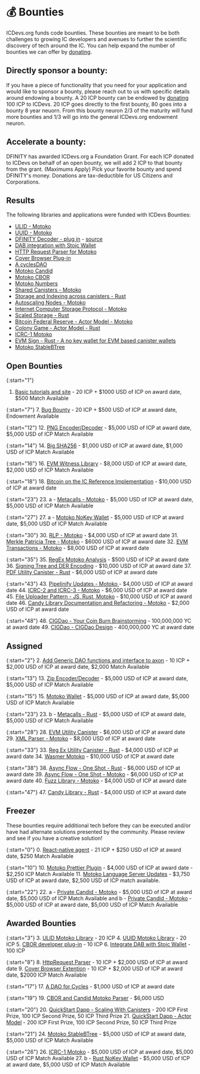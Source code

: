 # 💰 Bounties

ICDevs.org funds code bounties. These bounties are meant to be both challenges to growing IC developers and avenues to further the scientific discovery of tech around the IC. You can help expand the number of bounties we can offer by [donating](/donations.html).

## Directly sponsor a bounty:

If you have a piece of functionality that you need for your application and would like to sponsor a bounty, please reach out to us with specific details around endowing a bounty.  A 20 ICP bounty can be endowed by [donating](https://icdevs.org/donations.html) 100 ICP to ICDevs.  20 ICP goes directly to the first bounty, 80 goes into a bounty 8 year neuorn. From this bounty neuron 2/3 of the maturity will fund more bounties and 1/3 will go into the general ICDevs.org endowment neuron.

## Accelerate a bounty:

DFINITY has awarded ICDevs.org a Foundation Grant. For each ICP donated to ICDevs on behalf of an open bounty, we will add 2 ICP to that bounty from the grant. (Maximums Apply)  Pick your favorite bounty and spend DFINITY's money.  Donations are tax-deductible for US Citizens and Corporations.

## Results

The following libraries and applications were funded with ICDevs Bounties:

- [ULID - Motoko](https://github.com/aviate-labs/ulid.mo)
- [UUID - Motoko](https://github.com/aviate-labs/uuid.mo)
- [DFINITY Decoder - plug in](https://chrome.google.com/webstore/detail/dfinity-decoder/meaadkenfkhjakkkdapaallimhbdofck) - [source](https://github.com/jorgenbuilder/chrome-dfinity-decoder)
- [DAB integration with Stoic Wallet](https://github.com/Toniq-Labs/stoic-wallet/pull/13)
- [HTTP Request Parser for Motoko](https://github.com/tomijaga/http-parser.mo)
- [Cover Browser Plug-in](https://github.com/IT-Union-DAO/can-check/)
- [A cyclesDAO](https://github.com/sardariuss/CyclesDAO)
- [Motoko Candid](https://github.com/Gekctek/motoko_candid)
- [Motoko CBOR](https://github.com/Gekctek/motoko_cbor)
- [Motoko Numbers](https://github.com/Gekctek/motoko_numbers)
- [Shared Canisters - Motoko](https://github.com/professionalGithub99/ScalingBounty)
- [Storage and Indexing across canisters - Rust](https://github.com/GLicDEV/quickstart_scaling/)
- [Autoscaling Nodes - Motoko](https://github.com/hoosan/auto-scaling-notes)
- [Internet Computer Storage Protocol - Motoko](https://github.com/PrimLabs/ICSP0)
- [Scaled Storage - Rust](https://github.com/scroobius-pip/scaled_storage)
- [Bitcoin Federal Reserve - Actor Model - Motoko](https://github.com/professionalGithub99/actormodelbounty)
- [Colony Game - Actor Model - Rust](https://github.com/GLicDEV/ic-quickstart-actor-model)
- [ICRC-1 Motoko](https://github.com/NatLabs/icrc1)
- [EVM Sign - Rust - A no key wallet for EVM based canister wallets](https://github.com/nikolas-con/ic-evm-sign-starter)
- [Motoko StableBTree](https://github.com/sardariuss/MotokoStableBTree)

## Open Bounties

{:start="1"}
1. [Basic tutorials and site](/bounties/2021/10/25/speed-run-the-ic-bounty.html) - 20 ICP + $1000 USD of ICP on award date, $500 Match Available

{:start="7"}
7. [Bug Bounty](/bounties/2022/01/03/Bug-Bounty.html) - 20 ICP + $500 USD of ICP at award date, Endowment Available

{:start="12"}
12. [PNG Encoder/Decoder](/bounties/2022/02/20/PNG-Encoder-Decoder.html) - $5,000 USD of ICP at award date, $5,000 USD of ICP Match Available

{:start="14"}
14. [Big SHA256](/bounties/2022/02/22/Big-SHA256.html) - $1,000 USD of ICP at award date, $1,000 USD of ICP Match Available

{:start="16"}
16. [EVM Witness Library](/bounties/2022/02/24/EVM-Witness-Library.html) - $8,000 USD of ICP at award date, $2,000 USD of ICP Match Available

{:start="18"}
18. [Bitcoin on the IC Reference Implementation](/bounties/2022/02/26/Bitcoin-on-the-IC-Reference-Implementation.html) - $10,000 USD of ICP at award date

{:start="23"}
23. a - [Metacalls - Motoko](/bounties/2022/09/14/Metacalls-Motoko.html) - $5,000 USD of ICP at award date, $5,000 USD of ICP Match Available  

{:start="27"}
27. a - [Motoko NoKey Wallet](/bounties/2022/09/14/NoKey-Wallet-Motoko.html) - $5,000 USD of ICP at award date, $5,000 USD of ICP Match Available 

{:start="30"}
30. [RLP - Motoko](/bounties/2023/01/09/30-RLP-Motoko.html) - $4,000 USD of ICP at award date
31. [Merkle Patricia Tree - Motoko](/bounties/2023/01/09/31-Merkle-Patricia-Trees-Motoko.html) - $6000 USD of ICP at award date
32. [EVM Transactions - Motoko](/bounties/2023/01/09/32-EVM-Transactions-Motoko.html) - $8,000 USD of ICP at award date

{:start="35"}
35. [RegEx Motoko Analysis](/bounties/2023/01/09/35-Reg-Ex-Motoko-Analysis.html) - $500 USD of ICP at award date
36. [Signing Tree and DER Encoding](/bounties/2023/01/09/36-Signing-Tree-and-DER-Encoding.html) - $10,000 USD of ICP at award date
37. [PDF Utility Canister - Rust](/bounties/2023/01/09/37-PDF-Utility-Canister-Rust.html) - $6,000 USD of ICP at award date

{:start="43"}
43. [Pipelinify Updates - Motoko ](/bounties/2023/01/09/43-Pipelinify-Updates-Motoko.html) - $4,000 USD of ICP at award date
44. [ICRC-2 and ICRC-3 - Motoko](/bounties/2023/01/09/44-ICRC-2-and-ICRC-3-Motoko.html) - $6,000 USD of ICP at award date
45. [File Uploader Pattern - JS, Rust, Motoko](/bounties/2023/01/09/45-File-Uploader-Pattern-JS,-Rust,-Motoko.html) - $10,000 USD of ICP at award date
46. [Candy Library Documentation and Refactoring - Motoko](/bounties/2023/01/09/46-Candy-Library-Updates.html) - $2,000 USD of ICP at award date

{:start="48"}
48. [CIGDao - Your Coin Burn Brainstorming](/bounties/2023/01/19/YC-CIGDao-Brainstorming.html) - 100,000,000 YC at award date
49. [CIGDao - CIGDao Design](/bounties/2023/02/02/YC-CIGDao-Design.html) - 400,000,000 YC at award date



## Assigned 

{:start="2"}
2. [Add Generic DAO functions and interface to axon](/bounties/2021/11/01/generic-dao-fork-axon-copy.html) - 10 ICP + $2,000 USD of ICP at award date, $2,000 Match Available

{:start="13"}
13. [Zip Encoder/Decoder](/bounties/2022/02/21/Zip-Encoder-Decoder.html) - $5,000 USD of ICP at award date, $5,000 USD of ICP Match Available

{:start="15"}
15. [Motoko Wallet](/bounties/2022/02/23/Motoko-Wallet.html) - $5,000 USD of ICP at award date, $5,000 USD of ICP Match Available

{:start="23"}
23. b - [Metacalls - Rust](/bounties/2022/09/14/Metacalls-Rust.html) - $5,000 USD of ICP at award date, $5,000 USD of ICP Match Available

{:start="28"}
28. [EVM Utility Canister](/bounties/2023/01/09/28-EVM-Utility-Canister-Rust.html) - $6,000 USD of ICP at award date
29. [XML Parser - Motoko](/bounties/2023/01/09/29-XML-parser-motoko.html) - $8,000 USD of ICP at award date

{:start="33"}
33. [Reg Ex Utility Canister - Rust](/bounties/2023/01/09/33-Reg-Ex-Utility-Canister-Rust.html) - $4,000 USD of ICP at award date
34. [Wasmer Motoko](/bounties/2023/01/09/34-Wasmer-Motoko.html) - $10,000 USD of ICP at award date

{:start="38"}
38. [Async Flow - One Shot - Rust](/bounties/2023/01/09/38-Async-Flow-One-Shot-Rust.html) - $6,000 USD of ICP at award date
39. [Async Flow - One Shot - Motoko](/bounties/2023/01/09/39-Async-Flow-One-Shot-Motoko.html) - $6,000 USD of ICP at award date
40. [Fuzz Library - Motoko](/bounties/2023/01/09/40-Fuzz-Library-Motoko-copy.html) - $4,000 USD of ICP at award date

{:start="47"}
47. [Candy Library - Rust](/bounties/2023/01/09/47-Candy-Library-Rust.html) - $4,000 USD of ICP at award date

## Freezer

These bounties require additional tech before they can be executed and/or have had alternate solutions presented by the community. Please review and see if you have a creative solution!

{:start="0"}
0. [React-native agent](/bounties/2021/10/16/react-native-agent-bounty.html) - 21 ICP + $250 USD of ICP at award date, $250 Match Available

{:start="10"}
10. [Motoko Prettier Plugin](/bounties/2022/01/19/Motoko-Prettier-Plugin.html) - $4,000 USD of ICP at award date - $2,250 ICP Match Available
11. [Motoko Language Server Updates](/bounties/2022/02/12/Language-Server-Updates.html) - $3,750 USD of ICP at award date, $2,500 USD of ICP match available.

{:start="22"}
22. a - [Private Candid - Motoko](/bounties/2022/08/08/Private-Candid-Motoko.html) - $5,000 USD of ICP at award date, $5,000 USD of ICP Match Available and b - [Private Candid - Motoko](/bounties/2022/08/08/Private-Candid-Rust.html) - $5,000 USD of ICP at award date, $5,000 USD of ICP Match Available



## Awarded Bounties

{:start="3"}
3. [ULID Motoko Library](https://icdevs.org/bounties/2021/11/08/ULID-motoko-library.html) - 20 ICP
4. [UUID Motoko Library](https://icdevs.org/bounties/2021/11/17/UUID-motoko-library.html) - 20 ICP
5. [CBOR developer plug-in](https://icdevs.org/bounties/2021/11/23/CBOR-plug-in.html) - 10 ICP
6. [Integrate DAB with Stoic Wallet](https://icdevs.org/bounties/2021/12/17/DAB-and-Stoic-Integration.html) - 100 ICP

{:start="8"}
8. [HttpRequest Parser](/bounties/2022/01/11/HTTPRequest-Parser.html) -  10 ICP + $2,000 USD of ICP at award date
9. [Cover Browser Extention](/bounties/2022/01/19/Cover-Browser-Extension.html) - 10 ICP + $2,000 USD of ICP at award date, $2000 ICP Match Available

{:start="17"}
17. [A DAO for Cycles](/bounties/2022/02/25/A-DAO-for-Cycles.html) - $1,000 USD of ICP at award date

{:start="19"}
19. [CBOR and Candid Motoko Parser](/bounties/2022/02/22/CBOR-and-Candid-Motoko-Parser.html) - $6,000 USD

{:start="20"}
20. [QuickStart Dapp - Scaling With Canisters](/bounties/2022/03/25/QuickStart-Dapp-Scaling-With-Canisters.html) - 200 ICP First Prize, 100 ICP Second Prize, 50 ICP Third Prize
21. [QuickStart Dapp - Actor Model](/bounties/2022/04/26/QuickStart-Dapp-Scaling-With-Actors.html) - 200 ICP First Prize, 100 ICP Second Prize, 50 ICP Third Prize

{:start="21"}
24. [Motoko StableBTree](/bounties/2022/08/14/Motoko-StableBTree.html) - $5,000 USD of ICP at award date, $5,000 USD of ICP Match Available

{:start="26"}
26. [ICRC-1 Motoko](/bounties/2022/08/14/ICRC-1-Motoko.html) - $5,000 USD of ICP at award date, $5,000 USD of ICP Match Available
27. b - [Rust NoKey Wallet](/bounties/2022/09/14/NoKey-Wallet-Rust.html) - $5,000 USD of ICP at award date, $5,000 USD of ICP Match Available

